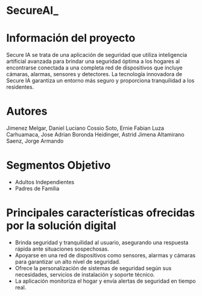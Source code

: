 # SecureAI_
# Información del proyecto
Secure IA se trata de una aplicación de seguridad que utiliza inteligencia artificial avanzada para brindar una seguridad óptima a los hogares al encontrarse conectada a una completa red de dispositivos que incluye cámaras, alarmas, sensores y detectores. La tecnología innovadora de Secure IA garantiza un entorno más seguro y proporciona tranquilidad a los residentes.

# Autores
Jimenez Melgar, Daniel Luciano
Cossio Soto, Ernie Fabian
Luza Carhuamaca, Jose Adrian
Boronda Heidinger, Astrid Jimena
Altamirano Saenz, Jorge Armando 

# Segmentos Objetivo
- Adultos Independientes
- Padres de Familia

# Principales características ofrecidas por la solución digital
- Brinda seguridad y tranquilidad al usuario, asegurando una respuesta rápida ante situaciones sospechosas.
- Apoyarse en una red de dispositivos como sensores, alarmas y cámaras para garantizar un alto nivel de seguridad. 
- Ofrece la personalización de sistemas de seguridad según sus necesidades, servicios de instalación y soporte técnico.
- La aplicación monitoriza el hogar y envía alertas de seguridad en tiempo real.
